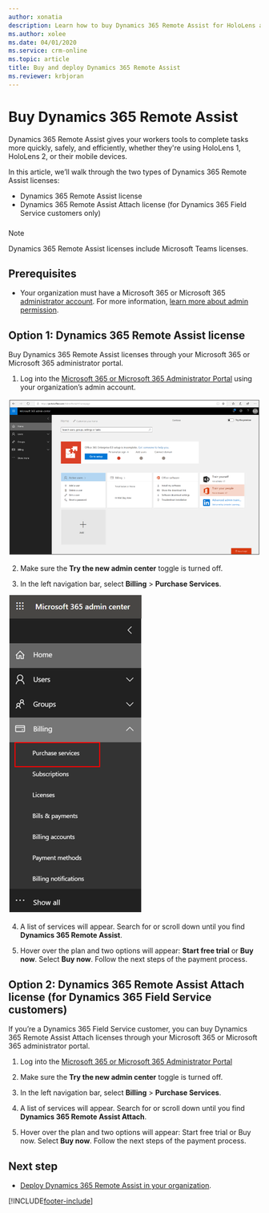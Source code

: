 ```yaml
---
author: xonatia
description: Learn how to buy Dynamics 365 Remote Assist for HoloLens and mobile
ms.author: xolee
ms.date: 04/01/2020
ms.service: crm-online
ms.topic: article
title: Buy and deploy Dynamics 365 Remote Assist
ms.reviewer: krbjoran
---
```


# Buy Dynamics 365 Remote Assist

Dynamics 365 Remote Assist gives your workers tools to complete tasks more quickly, safely, and efficiently, whether they're using HoloLens 1, HoloLens 2, or their mobile devices.

In this article, we’ll walk through the two types of Dynamics 365 Remote Assist licenses: 
- Dynamics 365 Remote Assist license 
- Dynamics 365 Remote Assist Attach license (for Dynamics 365 Field Service customers only) 
###
  > [!NOTE]
  > Dynamics 365 Remote Assist licenses include Microsoft Teams licenses. 
    
## Prerequisites 

- Your organization must have a Microsoft 365 or Microsoft 365 [administrator account](https://www.microsoft.com/microsoft-365/business/office-365-administration). For more information, [learn more about admin permission](https://docs.microsoft.com/office365/admin/admin-overview/admin-overview?redirectSourcePath=%252farticle%252foffice-365-admin-overview-c7228a3e-061f-4575-b1ef-adf1d1669870&view=o365-worldwide). 

## Option 1: Dynamics 365 Remote Assist license 

Buy Dynamics 365 Remote Assist licenses through your Microsoft 365 or Microsoft 365 administrator portal. 

1.	Log into the [Microsoft 365 or Microsoft 365 Administrator Portal](https://www.microsoft.com/microsoft-365/business/office-365-administration ) using your organization’s admin account.

![Screenshot of the admin portal.](./media/buy_1.png "Admin Portal")

2.	Make sure the **Try the new admin center** toggle is turned off.

3.	In the left navigation bar, select **Billing** > **Purchase Services**. 

![Screenshot of the billing Tab](./media/buy_3.png "Billing Tab")

4.	A list of services will appear. Search for or scroll down until you find **Dynamics 365 Remote Assist**.

5.	Hover over the plan and two options will appear: **Start free trial** or **Buy now**. Select **Buy now**. Follow the next steps of the payment process. 
 
## Option 2: Dynamics 365 Remote Assist Attach license (for Dynamics 365 Field Service customers)

If you’re a Dynamics 365 Field Service customer, you can buy Dynamics 365 Remote Assist Attach licenses through your Microsoft 365 or Microsoft 365 administrator portal. 

1.	Log into the [Microsoft 365 or Microsoft 365 Administrator Portal](https://www.microsoft.com/microsoft-365/business/office-365-administration)
 
2.	Make sure the **Try the new admin center** toggle is turned off.
  
3.	In the left navigation bar, select **Billing** > **Purchase Services**. 
 
4.	A list of services will appear. Search for or scroll down until you find **Dynamics 365 Remote Assist Attach**.

5.	Hover over the plan and two options will appear: Start free trial or Buy now. Select **Buy now**. Follow the next steps of the payment process. 

## Next step
- [Deploy Dynamics 365 Remote Assist in your organization](deploy-remote-assist.md).


[!INCLUDE[footer-include](../includes/footer-banner.md)]